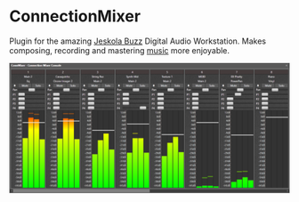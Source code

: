 # ConnectionMixer

Plugin for the amazing [Jeskola Buzz](https://jeskola.net/buzz/) Digital Audio Workstation. Makes composing, recording and mastering [music](https://wasteddesign.weebly.com/music.html) more enjoyable.

![Screenshot](https://github.com/wasteddesign/ConnectionMixer/blob/main/images/cmc10.png)

